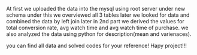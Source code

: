 At first we uploaded the data into the mysql using root server under new schema
under this we overviewed all 3 tables
later we looked for data and combined the data by left join
later in 2nd part we derived the values for total conversion rate, avg watch time and avg watch time of purchase.
we also analyzed the data using python for description(mean and varienaces).

you can find all data and solved codes for your reference!
Hapy  project!!!
